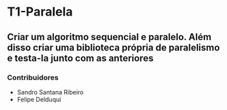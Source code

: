 # T1-Paralela

## Criar um algoritmo sequencial e paralelo. Além disso criar uma biblioteca própria de paralelismo e testa-la junto com as anteriores

### Contribuidores
* Sandro Santana Ribeiro
* Felipe Delduqui
